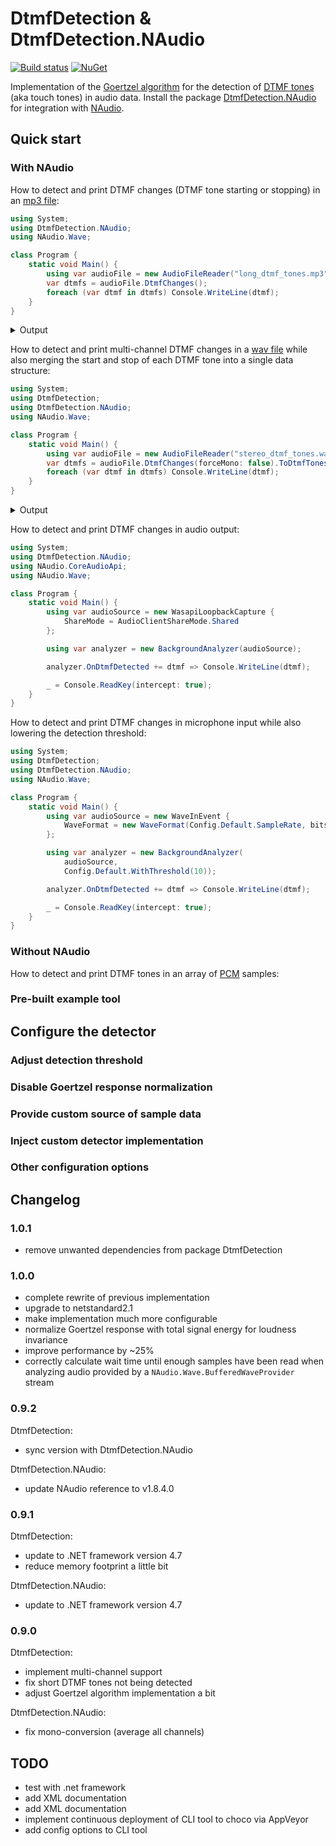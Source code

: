 # DtmfDetection & DtmfDetection.NAudio

[![Build status](https://ci.appveyor.com/api/projects/status/yxidl32tv632lagv/branch/master?svg=true)](https://ci.appveyor.com/project/bert2/dtmfdetection/branch/master) [![NuGet](https://img.shields.io/nuget/v/DtmfDetection.NAudio.svg)](https://www.nuget.org/packages/DtmfDetection.NAudio)

Implementation of the [Goertzel algorithm](https://en.wikipedia.org/wiki/Goertzel_algorithm) for the detection of [DTMF tones](https://en.wikipedia.org/wiki/Dual-tone_multi-frequency_signaling) (aka touch tones) in audio data. Install the package [DtmfDetection.NAudio](https://www.nuget.org/packages/DtmfDetection.NAudio) for integration with [NAudio](https://github.com/naudio/NAudio).

## Quick start

### With NAudio

How to detect and print DTMF changes (DTMF tone starting or stopping) in an [mp3 file](https://raw.githubusercontent.com/bert2/DtmfDetection/master/test/integration/testdata/long_dtmf_tones.mp3):

```csharp
using System;
using DtmfDetection.NAudio;
using NAudio.Wave;

class Program {
    static void Main() {
        using var audioFile = new AudioFileReader("long_dtmf_tones.mp3");
        var dtmfs = audioFile.DtmfChanges();
        foreach (var dtmf in dtmfs) Console.WriteLine(dtmf);
    }
}
```

<details><summary>Output</summary>

> 1 started @ 00:00:02.7675736 (ch: 0)\
1 stopped @ 00:00:05.5607029 (ch: 0)\
2 started @ 00:00:06.7138321 (ch: 0)\
2 stopped @ 00:00:06.8675736 (ch: 0)\
3 started @ 00:00:07.3031972 (ch: 0)\
3 stopped @ 00:00:07.4313378 (ch: 0)\
4 started @ 00:00:08.2000680 (ch: 0)\
4 stopped @ 00:00:10.5319501 (ch: 0)\
5 started @ 00:00:12.0950793 (ch: 0)\
5 stopped @ 00:00:12.2744444 (ch: 0)\
6 started @ 00:00:12.7357142 (ch: 0)\
6 stopped @ 00:00:12.8125850 (ch: 0)\
7 started @ 00:00:14.5038321 (ch: 0)\
7 stopped @ 00:00:14.5294557 (ch: 0)\
7 started @ 00:00:14.5550793 (ch: 0)\
7 stopped @ 00:00:16.8357142 (ch: 0)\
8 started @ 00:00:17.6813378 (ch: 0)\
8 stopped @ 00:00:17.7582086 (ch: 0)\
9 started @ 00:00:18.4500680 (ch: 0)\
9 stopped @ 00:00:18.5269614 (ch: 0)\
\# started @ 00:00:19.1163265 (ch: 0)\
\# stopped @ 00:00:19.1419501 (ch: 0)\
\# started @ 00:00:19.1675736 (ch: 0)\
\# stopped @ 00:00:19.3469614 (ch: 0)\
0 started @ 00:00:19.8338321 (ch: 0)\
0 stopped @ 00:00:19.8850793 (ch: 0)\
\* started @ 00:00:20.4744444 (ch: 0)\
\* stopped @ 00:00:20.6025850 (ch: 0)\
1 started @ 00:00:22.0119501 (ch: 0)\
1 stopped @ 00:00:23.7544444 (ch: 0)

</details>

How to detect and print multi-channel DTMF changes in a [wav file](https://raw.githubusercontent.com/bert2/DtmfDetection/master/test/integration/testdata/stereo_dtmf_tones.wav) while also merging the start and stop of each DTMF tone into a single data structure:

```csharp
using System;
using DtmfDetection;
using DtmfDetection.NAudio;
using NAudio.Wave;

class Program {
    static void Main() {
        using var audioFile = new AudioFileReader("stereo_dtmf_tones.wav");
        var dtmfs = audioFile.DtmfChanges(forceMono: false).ToDtmfTones();
        foreach (var dtmf in dtmfs) Console.WriteLine(dtmf);
    }
}
```

<details><summary>Output</summary>

> 1 @ 00:00:00 (len: 00:00:00.9994557, ch: 0)\
2 @ 00:00:01.9988208 (len: 00:00:00.9993878, ch: 1)\
3 @ 00:00:03.9975736 (len: 00:00:01.9987529, ch: 0)\
4 @ 00:00:04.9969614 (len: 00:00:01.9987528, ch: 1)\
5 @ 00:00:07.9950793 (len: 00:00:00.9993651, ch: 0)\
6 @ 00:00:07.9950793 (len: 00:00:00.9993651, ch: 1)\
7 @ 00:00:09.9938321 (len: 00:00:02.9981180, ch: 0)\
8 @ 00:00:11.0188208 (len: 00:00:00.9737642, ch: 1)\
9 @ 00:00:14.0169614 (len: 00:00:00.9737415, ch: 0)\
0 @ 00:00:15.0163265 (len: 00:00:00.9737415, ch: 0)

</details>

How to detect and print DTMF changes in audio output:

```csharp
using System;
using DtmfDetection.NAudio;
using NAudio.CoreAudioApi;
using NAudio.Wave;

class Program {
    static void Main() {
        using var audioSource = new WasapiLoopbackCapture {
            ShareMode = AudioClientShareMode.Shared
        };

        using var analyzer = new BackgroundAnalyzer(audioSource);

        analyzer.OnDtmfDetected += dtmf => Console.WriteLine(dtmf);

        _ = Console.ReadKey(intercept: true);
    }
}
```

How to detect and print DTMF changes in microphone input while also lowering the detection threshold:

```csharp
using System;
using DtmfDetection;
using DtmfDetection.NAudio;
using NAudio.Wave;

class Program {
    static void Main() {
        using var audioSource = new WaveInEvent {
            WaveFormat = new WaveFormat(Config.Default.SampleRate, bits: 32, channels: 1)
        };

        using var analyzer = new BackgroundAnalyzer(
            audioSource,
            Config.Default.WithThreshold(10));

        analyzer.OnDtmfDetected += dtmf => Console.WriteLine(dtmf);

        _ = Console.ReadKey(intercept: true);
    }
}
```

### Without NAudio

How to detect and print DTMF tones in an array of [PCM](https://en.wikipedia.org/wiki/Pulse-code_modulation) samples:

### Pre-built example tool

## Configure the detector

### Adjust detection threshold

### Disable Goertzel response normalization

### Provide custom source of sample data

### Inject custom detector implementation

### Other configuration options

## Changelog

### 1.0.1

- remove unwanted dependencies from package DtmfDetection

### 1.0.0

- complete rewrite of previous implementation
- upgrade to netstandard2.1
- make implementation much more configurable
- normalize Goertzel response with total signal energy for loudness invariance
- improve performance by ~25%
- correctly calculate wait time until enough samples have been read when analyzing audio provided by a `NAudio.Wave.BufferedWaveProvider` stream

### 0.9.2

DtmfDetection:

- sync version with DtmfDetection.NAudio

DtmfDetection.NAudio:

- update NAudio reference to v1.8.4.0

### 0.9.1

DtmfDetection:

- update to .NET framework version 4.7
- reduce memory footprint a little bit

DtmfDetection.NAudio:

- update to .NET framework version 4.7

### 0.9.0

DtmfDetection:

- implement multi-channel support
- fix short DTMF tones not being detected
- adjust Goertzel algorithm implementation a bit

DtmfDetection.NAudio:

- fix mono-conversion (average all channels)

## TODO

- test with .net framework
- add XML documentation
- add XML documentation
- implement continuous deployment of CLI tool to choco via AppVeyor
- add config options to CLI tool
